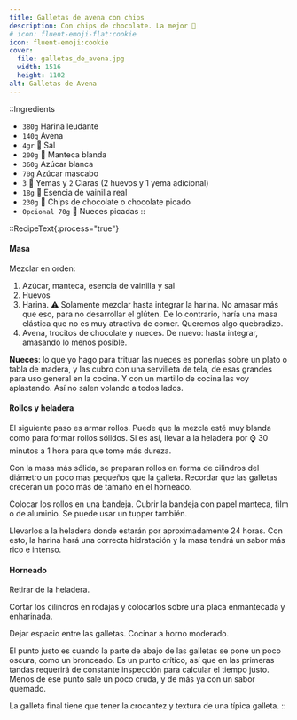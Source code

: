```yaml
---
title: Galletas de avena con chips
description: Con chips de chocolate. La mejor 🍪
# icon: fluent-emoji-flat:cookie
icon: fluent-emoji:cookie
cover:
  file: galletas_de_avena.jpg
  width: 1516
  height: 1102
alt: Galletas de Avena
---
```


::Ingredients
- `380g` Harina leudante
- `140g` Avena
- `4gr` 🧂 Sal
- `200g` 🧈 Manteca blanda
- `360g` Azúcar blanca
- `70g` Azúcar mascabo
- `3` 🥚 Yemas y `2` Claras (2 huevos y 1 yema adicional)
- `18g` 🍦 Esencia de vainilla real
- `230g` 🍫 Chips de chocolate o chocolate picado
- `Opcional 70g` 🌰 Nueces picadas
::

::RecipeText{:process="true"}
#### Masa

Mezclar en orden:

1. Azúcar, manteca, esencia de vainilla y sal
2. Huevos
3. Harina. ⚠️ Solamente mezclar hasta integrar la harina. No amasar más que eso, para no desarrollar el glúten. De lo contrario, haría una masa elástica que no es muy atractiva de comer. Queremos algo quebradizo.
4. Avena, trocitos de chocolate y nueces. De nuevo: hasta integrar, amasando lo menos posible.

**Nueces**: lo que yo hago para trituar las nueces es ponerlas sobre un plato o tabla de madera, y las cubro con una servilleta de tela, de esas grandes para uso general en la cocina. Y con un martillo de cocina las voy aplastando. Así no salen volando a todos lados.

#### Rollos y heladera

El siguiente paso es armar rollos. Puede que la mezcla esté muy blanda como para formar rollos sólidos. Si es así, llevar a la heladera por ⌚ 30 minutos a 1 hora para que tome más dureza.

Con la masa más sólida, se preparan rollos en forma de cilindros del diámetro un poco mas pequeños que la galleta. Recordar que las galletas crecerán un poco más de tamaño en el horneado.

Colocar los rollos en una bandeja. Cubrir la bandeja con papel manteca, film o de aluminio. Se puede usar un tupper también.

Llevarlos a la heladera donde estarán por aproximadamente 24 horas. Con esto, la harina hará una correcta hidratación y la masa tendrá un sabor más rico e intenso.

#### Horneado

Retirar de la heladera.

Cortar los cilindros en rodajas y colocarlos sobre una placa enmantecada y enharinada.

Dejar espacio entre las galletas. Cocinar a horno moderado.

El punto justo es cuando la parte de abajo de las galletas se pone un poco oscura, como un bronceado. Es un punto crítico, así que en las primeras tandas requerirá de constante inspección para calcular el tiempo justo. Menos de ese punto sale un poco cruda, y de más ya con un sabor quemado.

La galleta final tiene que tener la crocantez y textura de una típica galleta.
::
